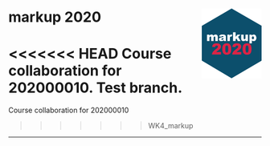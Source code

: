 <!-- README.md is generated from README.Rmd. Please edit that file -->

# markup 2020 <a href='https://github.com/gerkovink/markup2020'><img src='markup_sticker_SMALL.png' align="right" height="139" /></a>

<<<<<<< HEAD
Course collaboration for 202000010. Test branch.
=======
Course collaboration for 202000010
>>>>>>> WK4_markup

-----
